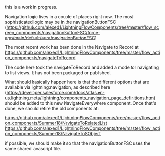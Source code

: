 this is a work in progress.

Navigation logic lives in a couple of places right now. The most sophisticated logic may be in the navigationButtonFSC (https://github.com/alexed1/LightningFlowComponents/tree/master/flow_screen_components/navigationButtonFSC/force-app/main/default/aura/navigationButtonFSC)

The most recent work has been done in the Navigate to Record at https://github.com/alexed1/LightningFlowComponents/tree/master/flow_action_components/navigateToRecord

The code here took the navigateToRecord and added a mode for navigating to list views. It has not been packaged or published.

What should basically happen here is that the different options that are available via lightning:navigation, as described here (https://developer.salesforce.com/docs/atlas.en-us.lightning.meta/lightning/components_navigation_page_definitions.htm) should be added to this new NavigateEverywhere component. Once that's done, we should retire the old components at:

https://github.com/alexed1/LightningFlowComponents/tree/master/flow_action_components/Summer18/NavigateToRelatedList
https://github.com/alexed1/LightningFlowComponents/tree/master/flow_action_components/Summer18/NavigateToSObject

if possible, we should make it so that the navigationButtonFSC uses the same shared javascript file.
